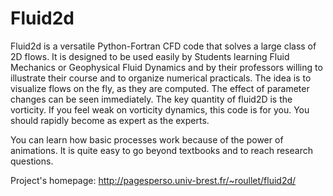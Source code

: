 # Fluid2d
Fluid2d is a versatile Python-Fortran CFD code that solves a large
class of 2D flows. It is designed to be used easily by Students
learning Fluid Mechanics or Geophysical Fluid Dynamics and by their
professors willing to illustrate their course and to organize
numerical practicals. The idea is to visualize flows on the fly, as
they are computed. The effect of parameter changes can be seen
immediately. The key quantity of fluid2D is the vorticity. If you feel
weak on vorticity dynamics, this code is for you. You should rapidly
become as expert as the experts.

You can learn how basic processes work because of the power of
animations. It is quite easy to go beyond textbooks and to reach
research questions.


Project's homepage: http://pagesperso.univ-brest.fr/~roullet/fluid2d/